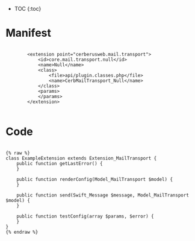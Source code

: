 * TOC
{:toc}

# Manifest

<pre>
<code class="language-xml">
		&lt;extension point=&quot;cerberusweb.mail.transport&quot;&gt;
			&lt;id&gt;core.mail.transport.null&lt;/id&gt;
			&lt;name&gt;Null&lt;/name&gt;
			&lt;class&gt;
				&lt;file&gt;api/plugin.classes.php&lt;/file&gt;
				&lt;name&gt;CerbMailTransport_Null&lt;/name&gt;
			&lt;/class&gt;
			&lt;params&gt;
			&lt;/params&gt;
		&lt;/extension&gt;
</code>
</pre>

# Code

<pre>
<code class="language-php">
{% raw %}
class ExampleExtension extends Extension_MailTransport {
	public function getLastError() {
	}

	public function renderConfig(Model_MailTransport $model) {
	}

	public function send(Swift_Message $message, Model_MailTransport $model) {
	}

	public function testConfig(array $params, $error) {
	}
}
{% endraw %}
</code>
</pre>

